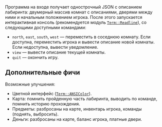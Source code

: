 Программа на входе получает однострочный JSON с описанием лабиринта: двумерный массив комнат с описаниями, дверями между ними и начальным положением игрока. После этого запускается интерактивная консоль (рекомендуется модуль [`Term::Readline`](https://metacpan.org/pod/Term::ReadLine)), со следующими доступными командами:

* `north`, `east`, `south`, `west` — переместить в соседнюю комнату. Если доступна, переместить игрока и вывести описание новой комнаты. Если недоступна, вывести уведомление.
* `view` — вывести описание текущей комнаты.
* `quit` — окончить игру.

Дополнительные фичи
-------------------

Возможные улучшения:

* Цветной интерфейс ([`Term::ANSIColor`](https://metacpan.org/pod/Term::ANSIColor)).
* Карта: помнить пройденную часть лабиринта, выводить по команде, помнить историю прохождения.
* Предметы: разбросаны на карте, инвентарь игрока, команды (поднять, выбросить).
* Деньги: разбросаны на карте, баланс игрока, платные двери.
